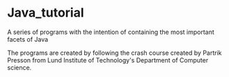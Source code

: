 # Java_tutorial
A series of programs with the intention of containing the most important facets of Java

The programs are created by following the crash course created by Partrik Presson from Lund Institute of Technology's Department of Computer science.

